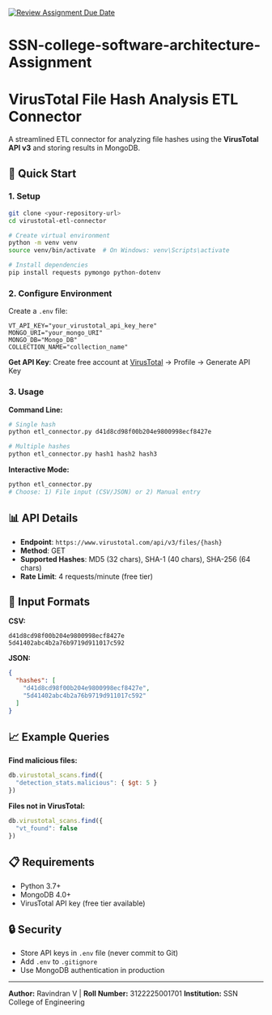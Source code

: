 [![Review Assignment Due Date](https://classroom.github.com/assets/deadline-readme-button-22041afd0340ce965d47ae6ef1cefeee28c7c493a6346c4f15d667ab976d596c.svg)](https://classroom.github.com/a/b1x675tx)
# SSN-college-software-architecture-Assignment

# VirusTotal File Hash Analysis ETL Connector

A streamlined ETL connector for analyzing file hashes using the **VirusTotal API v3** and storing results in MongoDB.

## 🚀 Quick Start

### 1. Setup
```bash
git clone <your-repository-url>
cd virustotal-etl-connector

# Create virtual environment
python -m venv venv
source venv/bin/activate  # On Windows: venv\Scripts\activate

# Install dependencies
pip install requests pymongo python-dotenv
```

### 2. Configure Environment
Create a `.env` file:
```env
VT_API_KEY="your_virustotal_api_key_here"
MONGO_URI="your_mongo_URI"
MONGO_DB="Mongo_DB"
COLLECTION_NAME="collection_name"
```

**Get API Key**: Create free account at [VirusTotal](https://www.virustotal.com/gui/join-us) → Profile → Generate API Key

### 3. Usage

**Command Line:**
```bash
# Single hash
python etl_connector.py d41d8cd98f00b204e9800998ecf8427e

# Multiple hashes
python etl_connector.py hash1 hash2 hash3
```

**Interactive Mode:**
```bash
python etl_connector.py
# Choose: 1) File input (CSV/JSON) or 2) Manual entry
```

## 📊 API Details

- **Endpoint**: `https://www.virustotal.com/api/v3/files/{hash}`
- **Method**: GET
- **Supported Hashes**: MD5 (32 chars), SHA-1 (40 chars), SHA-256 (64 chars)
- **Rate Limit**: 4 requests/minute (free tier)

## 📁 Input Formats

**CSV:**
```csv
d41d8cd98f00b204e9800998ecf8427e
5d41402abc4b2a76b9719d911017c592
```

**JSON:**
```json
{
  "hashes": [
    "d41d8cd98f00b204e9800998ecf8427e",
    "5d41402abc4b2a76b9719d911017c592"
  ]
}
```


## 📈 Example Queries

**Find malicious files:**
```javascript
db.virustotal_scans.find({
  "detection_stats.malicious": { $gt: 5 }
})
```

**Files not in VirusTotal:**
```javascript
db.virustotal_scans.find({
  "vt_found": false
})
```

## 📋 Requirements

- Python 3.7+
- MongoDB 4.0+
- VirusTotal API key (free tier available)

## 🔒 Security

- Store API keys in `.env` file (never commit to Git)
- Add `.env` to `.gitignore`
- Use MongoDB authentication in production

---

**Author:** Ravindran V | **Roll Number:** 3122225001701
**Institution:** SSN College of Engineering
